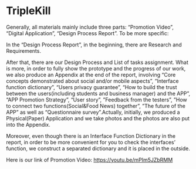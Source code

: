 # TripleKill
 
Generally, all materials mainly include three parts: “Promotion Video”, “Digital Application”, “Design Process Report”.
To be more specific:

In the “Design Process Report”, in the beginning, there are Research and Requirements. 

After that, there are our Design Process and List of tasks assignment. 
What is more, in order to fully show the prototype and the progress of our work, we also produce an Appendix at the end of the report, involving “Core concepts demonstrated about social and/or mobile aspects”, “Interface function dictionary”, “Users privacy guarantee”, “How to build the trust between the users(including students and business manager) and the APP”, “APP Promotion Strategy”, “User story”, ”Feedback from the testers”, ”How to connect two functions(Social&Food News) together”, ”The future of the APP” as well as “Questionnaire survey”.Actually, initially, we produced a Physical(Paper) Application and we take photos and the photos are also put into the Appendix.


Moreover, even though there is an Interface Function Dictionary in the report, in order to be more convenient for you to check the interfaces’ function, we construct a separated dictionary and it is placed in the outside.


Here is our link of Promotion Video:
https://youtu.be/mPIm5JZbRMM

